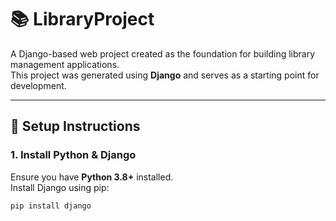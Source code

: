 # 📚 LibraryProject

A Django-based web project created as the foundation for building library management applications.  
This project was generated using **Django** and serves as a starting point for development.

---

## 🔧 Setup Instructions

### 1. Install Python & Django
Ensure you have **Python 3.8+** installed.  
Install Django using pip:

```bash
pip install django

